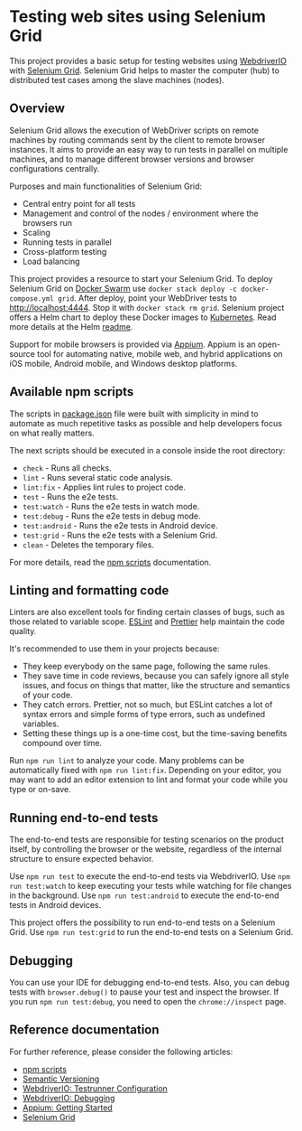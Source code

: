 # Testing web sites using Selenium Grid

This project provides a basic setup for testing websites using [WebdriverIO](https://webdriver.io/) with [Selenium Grid](https://www.selenium.dev/documentation/grid/).
Selenium Grid helps to master the computer (hub) to distributed test cases among the slave machines (nodes).

## Overview

Selenium Grid allows the execution of WebDriver scripts on remote machines by routing commands sent by the client to remote browser instances.
It aims to provide an easy way to run tests in parallel on multiple machines, and to manage different browser versions and browser configurations centrally.

Purposes and main functionalities of Selenium Grid:

- Central entry point for all tests
- Management and control of the nodes / environment where the browsers run
- Scaling
- Running tests in parallel
- Cross-platform testing
- Load balancing

This project provides a resource to start your Selenium Grid.
To deploy Selenium Grid on [Docker Swarm](https://docs.docker.com/engine/swarm/) use `docker stack deploy -c docker-compose.yml grid`.
After deploy, point your WebDriver tests to <http://localhost:4444>.
Stop it with `docker stack rm grid`.
Selenium project offers a Helm chart to deploy these Docker images to [Kubernetes](https://kubernetes.io/).
Read more details at the Helm [readme](https://github.com/SeleniumHQ/docker-selenium/blob/trunk/chart/selenium-grid/README.md).

Support for mobile browsers is provided via [Appium](https://appium.io/).
Appium is an open-source tool for automating native, mobile web, and hybrid applications on iOS mobile, Android mobile, and Windows desktop platforms.

## Available npm scripts

The scripts in [package.json](package.json) file were built with simplicity in mind to automate as much repetitive tasks as possible and help developers focus on what really matters.

The next scripts should be executed in a console inside the root directory:

- `check` - Runs all checks.
- `lint` - Runs several static code analysis.
- `lint:fix` - Applies lint rules to project code.
- `test` - Runs the e2e tests.
- `test:watch` - Runs the e2e tests in watch mode.
- `test:debug` - Runs the e2e tests in debug mode.
- `test:android` - Runs the e2e tests in Android device.
- `test:grid` - Runs the e2e tests with a Selenium Grid.
- `clean` - Deletes the temporary files.

For more details, read the [npm scripts](https://docs.npmjs.com/cli/v8/using-npm/scripts) documentation.

## Linting and formatting code

Linters are also excellent tools for finding certain classes of bugs, such as those related to variable scope.
[ESLint](https://eslint.org/) and [Prettier](https://prettier.io/) help maintain the code quality.

It's recommended to use them in your projects because:

- They keep everybody on the same page, following the same rules.
- They save time in code reviews, because you can safely ignore all style issues, and focus on things that matter, like the structure and semantics of your code.
- They catch errors. Prettier, not so much, but ESLint catches a lot of syntax errors and simple forms of type errors, such as undefined variables.
- Setting these things up is a one-time cost, but the time-saving benefits compound over time.

Run `npm run lint` to analyze your code. Many problems can be automatically fixed with `npm run lint:fix`.
Depending on your editor, you may want to add an editor extension to lint and format your code while you type or on-save.

## Running end-to-end tests

The end-to-end tests are responsible for testing scenarios on the product itself, by controlling the browser or the website, regardless of the internal structure to ensure expected behavior.

Use `npm run test` to execute the end-to-end tests via WebdriverIO.
Use `npm run test:watch` to keep executing your tests while watching for file changes in the background.
Use `npm run test:android` to execute the end-to-end tests in Android devices.

This project offers the possibility to run end-to-end tests on a Selenium Grid.
Use `npm run test:grid` to run the end-to-end tests on a Selenium Grid.

## Debugging

You can use your IDE for debugging end-to-end tests.
Also, you can debug tests with `browser.debug()` to pause your test and inspect the browser.
If you run `npm run test:debug`, you need to open the `chrome://inspect` page.

## Reference documentation

For further reference, please consider the following articles:

- [npm scripts](https://docs.npmjs.com/cli/v8/using-npm/scripts)
- [Semantic Versioning](https://semver.org/)
- [WebdriverIO: Testrunner Configuration](https://webdriver.io/docs/configurationfile)
- [WebdriverIO: Debugging](https://webdriver.io/docs/debugging)
- [Appium: Getting Started](https://appium.io/docs/en/about-appium/getting-started/)
- [Selenium Grid](https://www.selenium.dev/documentation/grid/)
